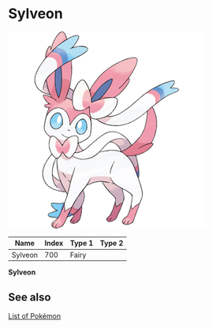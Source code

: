 # Sylveon


![Sylveon](images/700.png)

| **Name** | **Index** | **Type 1** | **Type 2** |
|----|----|----|----|
| Sylveon | 700 | Fairy  |  |

**Sylveon** 

## See also

[List of Pokémon](../pokemon.md)
